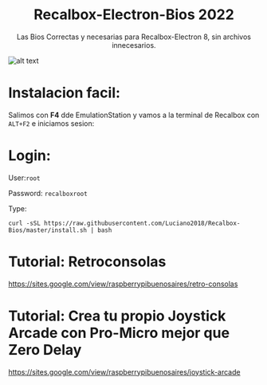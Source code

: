 #                                  <h1 align="center"> Recalbox-Electron-Bios 2022</h1>
<p align="center">
Las Bios Correctas y necesarias para Recalbox-Electron 8, sin archivos innecesarios.
</p>

![alt text](https://raw.githubusercontent.com/Luciano2018/RetroPieBios/master/logov3.png)

# Instalacion facil:

Salimos con **F4** dde EmulationStation y vamos a la terminal de Recalbox con `ALT+F2` e iniciamos sesion:

# Login:

User:`root`

Password: `recalboxroot`

Type:

```
curl -sSL https://raw.githubusercontent.com/Luciano2018/Recalbox-Bios/master/install.sh | bash
```
# Tutorial: Retroconsolas
https://sites.google.com/view/raspberrypibuenosaires/retro-consolas

# Tutorial: Crea tu propio Joystick Arcade con Pro-Micro mejor que Zero Delay
https://sites.google.com/view/raspberrypibuenosaires/joystick-arcade
